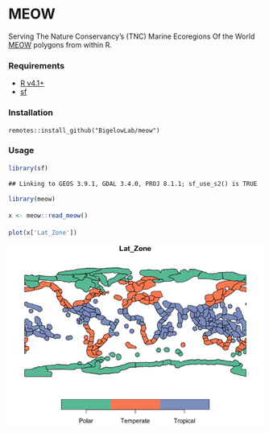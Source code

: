 MEOW
================

Serving The Nature Conservancy’s (TNC) Marine Ecoregions Of the World
[MEOW](https://hub.arcgis.com/datasets/903c3ae05b264c00a3b5e58a4561b7e6/about)
polygons from within R.

### Requirements

-   [R v4.1+](https://www.r-project.org/)
-   [sf](https://CRAN.R-project.org/package=sf)

### Installation

    remotes::install_github("BigelowLab/meow")

### Usage

``` r
library(sf)
```

    ## Linking to GEOS 3.9.1, GDAL 3.4.0, PROJ 8.1.1; sf_use_s2() is TRUE

``` r
library(meow)

x <- meow::read_meow()

plot(x['Lat_Zone'])
```

![](README_files/figure-gfm/unnamed-chunk-1-1.png)<!-- -->
